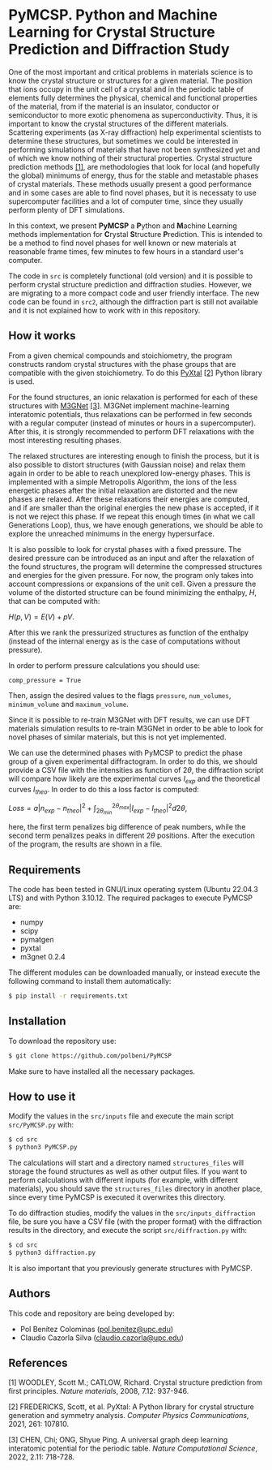 # PyMCSP. Python and Machine Learning for Crystal Structure Prediction and Diffraction Study

One of the most important and critical problems in materials science is to know the crystal structure or structures for a given material. The position that ions occupy in the unit cell of a crystal and in the periodic table of elements fully determines the physical, chemical and functional properties of the material, from if the material is an insulator, conductor or semiconductor to more exotic phenomena as superconductivity. Thus, it is important to know the crystal structures of the different materials. Scattering experiments (as X-ray diffraction) help experimental scientists to determine these structures, but sometimes we could be interested in performing simulations of materials that have not been synthesized yet and of which we know nothing of their structural properties. Crystal structure prediction methods [[1]](#1), are methodologies that look for local (and hopefully the global) minimums of energy, thus for the stable and metastable phases of crystal materials. These methods usually present a good performance and in some cases are able to find novel phases, but it is necessaty to use supercomputer facilities and a lot of computer time, since they usually perform plenty of DFT simulations.

In this context, we present **PyMCSP** a **P**ython and **M**achine Learning methods implementation for **C**rystal **S**tructure **P**rediction. This is intended to be a method to find novel phases for well known or new materials at reasonable frame times, few minutes to few hours in a standard user's computer.

The code in `src` is completely functional (old version) and it is possible to perform crystal structure prediction and diffraction studies. However, we are migrating to a more compact code and user friendly interface. The new code can be found in `src2`, although the diffraction part is still not available and it is not explained how to work with in this repository.

## How it works

From a given chemical compounds and stoichiometry, the program constructs random crystal structures with the phase groups that are compatible with the given stoichiometry. To do this [PyXtal](https://github.com/qzhu2017/PyXtal) [[2]](#2) Python library is used.

For the found structures, an ionic relaxation is performed for each of these structures with [M3GNet](https://github.com/materialsvirtuallab/m3gnet) [[3]](#3). M3GNet implement machine-learning interatomic potentials, thus relaxations can be performed in few seconds with a regular computer (instead of minutes or hours in a supercomputer). After this, it is strongly recommended to perform DFT relaxations with the most interesting resulting phases.

The relaxed structures are interesting enough to finish the process, but it is also possible to distort structures (with Gaussian noise) and relax them again in order to be able to reach unexplored low-energy phases. This is implemented with a simple Metropolis Algorithm, the ions of the less energetic phases after the initial relaxation are distorted and the new phases are relaxed. After these relaxations their energies are computed, and if are smaller than the original energies the new phase is accepted, if it is not we reject this phase. If we repeat this enough times (in what we call Generations Loop), thus, we have enough generations, we should be able to explore the unreached minimums in the energy hypersurface. 

It is also possible to look for crystal phases with a fixed pressure. The desired pressure can be introduced as an input and after the relaxation of the found structures, the program will determine the compressed structures and energies for the given pressure. For now, the program only takes into account compressions or expansions of the unit cell. Given a pressure the volume of the distorted structure can be found minimizing the enthalpy, $H$, that can be computed with:

$H(p,V)=E(V)+pV.$

After this we rank the pressurized structures as function of the enthalpy (instead of the internal energy as is the case of computations without pressure).

In order to perform pressure calculations you should use:

```
comp_pressure = True
```
Then, assign the desired values to the flags `pressure`, `num_volumes`, `minimum_volume` and `maximum_volume`.

Since it is possible to re-train M3GNet with DFT results, we can use DFT materials simulation results to re-train M3GNet in order to be able to look for novel phases of similar materials, but this is not yet implemented.

We can use the determined phases with PyMCSP to predict the phase group of a given experimental diffractogram. In order to do this, we should provide a CSV file with the intensities as function of $2\theta$, the diffraction script will compare how likely are the experimental curves $I_{exp}$ and the theoretical curves $I_{theo}$. In order to do this a loss factor is computed:

$Loss=a\left|n_{exp} - n_{theo} \right|^{2} + \int_{2\theta_{min}}^{2\theta_{max}}\left| I_{exp} -I_{theo} \right|^{2}d2\theta,$

here, the first term penalizes big difference of peak numbers, while the second term penalizes peaks in different $2\theta$ positions. After the execution of the program, the results are shown in a file. 

## Requirements

The code has been tested in GNU/Linux operating system (Ubuntu 22.04.3 LTS) and with Python 3.10.12. The required packages to execute PyMCSP are: 
- numpy
- scipy
- pymatgen
- pyxtal
- m3gnet 0.2.4

The different modules can be downloaded manually, or instead execute the following command to install them automatically:
```bash
$ pip install -r requirements.txt
```

## Installation

To download the repository use:

```bash
$ git clone https://github.com/polbeni/PyMCSP
```

Make sure to have installed all the necessary packages.

## How to use it

Modify the values in the `src/inputs` file and execute the main script `src/PyMCSP.py` with:

```bash
$ cd src
$ python3 PyMCSP.py
```

The calculations will start and a directory named `structures_files` will storage the found structures as well as other output files. If you want to perform calculations with different inputs (for example, with different materials), you should save the `structures_files` directory in another place, since every time PyMCSP is executed it overwrites this directory.

To do diffraction studies, modify the values in the `src/inputs_diffraction` file, be sure you have a CSV file (with the proper format) with the diffraction results in the directory, and execute the script `src/diffraction.py` with:

```bash
$ cd src
$ python3 diffraction.py
```

It is also important that you previously generate structures with PyMCSP.

## Authors

This code and repository are being developed by:
- Pol Benítez Colominas (pol.benitez@upc.edu)
- Claudio Cazorla Silva (claudio.cazorla@upc.edu)

## References

<a id="1">[1]</a> 
WOODLEY, Scott M.; CATLOW, Richard. Crystal structure prediction from first principles. <em>Nature materials</em>, 2008, 7.12: 937-946.

<a id="2">[2]</a> 
FREDERICKS, Scott, et al. PyXtal: A Python library for crystal structure generation and symmetry analysis. <em>Computer Physics Communications</em>, 2021, 261: 107810.

<a id="3">[3]</a> 
CHEN, Chi; ONG, Shyue Ping. A universal graph deep learning interatomic potential for the periodic table. <em>Nature Computational Science</em>, 2022, 2.11: 718-728.


